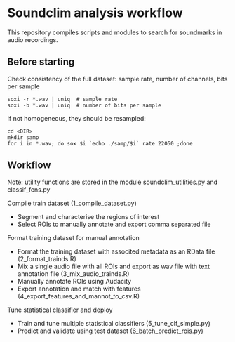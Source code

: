 # Soundclim analysis workflow
 
This repository compiles scripts and modules to search for soundmarks in audio recordings.

## Before starting

Check consistency of the full dataset: sample rate, number of channels, bits per sample

```
soxi -r *.wav | uniq  # sample rate
soxi -b *.wav | uniq  # number of bits per sample
```
If not homogeneous, they should be resampled:
```
cd <DIR>
mkdir samp
for i in *.wav; do sox $i `echo ./samp/$i` rate 22050 ;done
```

## Workflow
Note: utility functions are stored in the module soundclim_utilities.py and classif_fcns.py

Compile train dataset (1_compile_dataset.py)
- Segment and characterise the regions of interest
- Select ROIs to manually annotate and export comma separated file

Format training dataset for manual annotation
- Format the training dataset with associted metadata as an RData file (2_format_trainds.R)
- Mix a single audio file with all ROIs and export as wav file with text annotation file (3_mix_audio_trainds.R)
- Manually annotate ROIs using Audacity
- Export annotation and match with features (4_export_features_and_mannot_to_csv.R)

Tune statistical classifier and deploy
- Train and tune multiple statistical classifiers (5_tune_clf_simple.py)
- Predict and validate using test dataset (6_batch_predict_rois.py)
